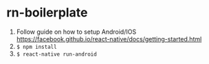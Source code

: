 # rn-boilerplate

1. Follow guide on how to setup Android/IOS https://facebook.github.io/react-native/docs/getting-started.html 
2. `$ npm install`
3. `$ react-native run-android`
